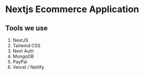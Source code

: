 # Nextjs Ecommerce Application

## Tools we use

1. NextJS
2. Tailwind CSS
3. Next Auth
4. MongoDB
5. PayPal
6. Vercel / Netlify